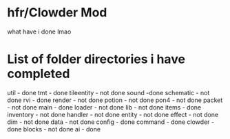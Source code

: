 # hfr/Clowder Mod

what have i done lmao

# List of folder directories i have completed

util - done
tmt - done
tileentity - not done
sound -done
schematic - not done
rvi - done
render - not done
potion - not done
pon4 - not done
packet - not done
main - done
loader - not done
lib - not done
items - done
inventory - not done
handler - not done
entity - not done
effect - not done
dim - not done
data - not done
config - done
command - done
clowder - done
blocks - not done
ai - done
